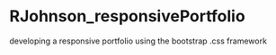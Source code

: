 # RJohnson_responsivePortfolio
developing a responsive portfolio using the bootstrap .css framework
